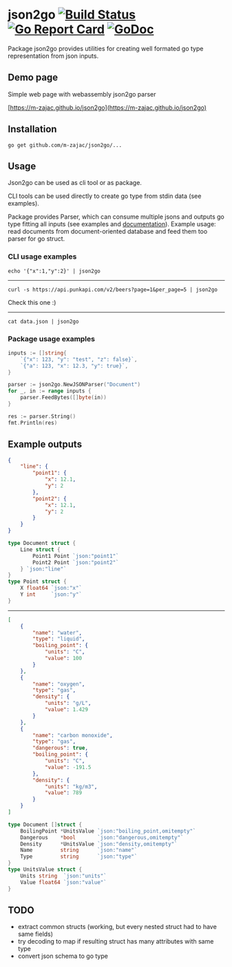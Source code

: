 # json2go [![Build Status](https://travis-ci.org/m-zajac/json2go.svg?branch=master)](https://travis-ci.org/m-zajac/json2go) [![Go Report Card](https://goreportcard.com/badge/github.com/m-zajac/json2go)](https://goreportcard.com/report/github.com/m-zajac/json2go) [![GoDoc](https://godoc.org/github.com/m-zajac/json2go?status.svg)](http://godoc.org/github.com/m-zajac/json2go)

Package json2go provides utilities for creating well formated go type representation from json inputs.

## Demo page

Simple web page with webassembly json2go parser

[https://m-zajac.github.io/json2go](https://m-zajac.github.io/json2go)

## Installation

    go get github.com/m-zajac/json2go/...

## Usage

Json2go can be used as cli tool or as package.

CLI tools can be used directly to create go type from stdin data (see examples).

Package provides Parser, which can consume multiple jsons and outputs go type fitting all inputs (see examples and [documentation](https://godoc.org/github.com/m-zajac/json2go)). Example usage: read documents from document-oriented database and feed them too parser for go struct.

### CLI usage examples

    echo '{"x":1,"y":2}' | json2go

---

    curl -s https://api.punkapi.com/v2/beers?page=1&per_page=5 | json2go

Check this one :)

---

    cat data.json | json2go

### Package usage examples

```go
inputs := []string{
	`{"x": 123, "y": "test", "z": false}`,
	`{"a": 123, "x": 12.3, "y": true}`,
}

parser := json2go.NewJSONParser("Document")
for _, in := range inputs {
	parser.FeedBytes([]byte(in))
}

res := parser.String()
fmt.Println(res)
```

## Example outputs

```json
{
    "line": {
        "point1": {
            "x": 12.1,
            "y": 2
        },
        "point2": {
            "x": 12.1,
            "y": 2
        }
    }
}
```
```go
type Document struct {
	Line struct {
		Point1 Point `json:"point1"`
		Point2 Point `json:"point2"`
	} `json:"line"`
}
type Point struct {
	X float64 `json:"x"`
	Y int     `json:"y"`
}
```

---

```json
[
    {
        "name": "water",
        "type": "liquid",
        "boiling_point": {
            "units": "C",
            "value": 100
        }
    },
    {
        "name": "oxygen",
        "type": "gas",
        "density": {
            "units": "g/L",
            "value": 1.429
        }
    },
    {
        "name": "carbon monoxide",
        "type": "gas",
        "dangerous": true,
        "boiling_point": {
            "units": "C",
            "value": -191.5
        },
        "density": {
            "units": "kg/m3",
            "value": 789
        }
    }
]
```
```go
type Document []struct {
	BoilingPoint *UnitsValue `json:"boiling_point,omitempty"`
	Dangerous    *bool       `json:"dangerous,omitempty"`
	Density      *UnitsValue `json:"density,omitempty"`
	Name         string      `json:"name"`
	Type         string      `json:"type"`
}
type UnitsValue struct {
	Units string  `json:"units"`
	Value float64 `json:"value"`
}

```


## TODO

- extract common structs (working, but every nested struct had to have same fields)
- try decoding to map if resulting struct has many attributes with same type
- convert json schema to go type
